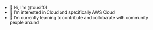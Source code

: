 - 👋 Hi, I’m @tousif01
- 👀 I’m interested in Cloud and specifically AWS Cloud
- 🌱 I’m currently learning to contribute and collobarate with community people around
<!---
tousif01/tousif01 is a ✨ special ✨ repository because its `README.md` (this file) appears on your GitHub profile.
You can click the Preview link to take a look at your changes.
--->
